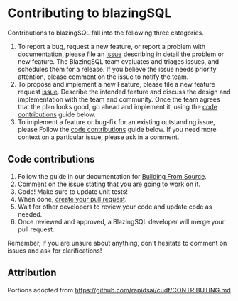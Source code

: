 # Contributing to blazingSQL

Contributions to blazingSQL fall into the following three categories.

1. To report a bug, request a new feature, or report a problem with
    documentation, please file an [issue](https://github.com/blazingdb/blazingsql/issues/new/choose)
    describing in detail the problem or new feature. The BlazingSQL team evaluates 
    and triages issues, and schedules them for a release. If you believe the 
    issue needs priority attention, please comment on the issue to notify the 
    team.
2. To propose and implement a new Feature, please file a new feature request 
    [issue](https://github.com/blazingdb/blazingsql/issues/new/choose). Describe the 
    intended feature and discuss the design and implementation with the team and
    community. Once the team agrees that the plan looks good, go ahead and 
    implement it, using the [code contributions](#code-contributions) guide below.
3. To implement a feature or bug-fix for an existing outstanding issue, please 
    Follow the [code contributions](#code-contributions) guide below. If you 
    need more context on a particular issue, please ask in a comment.

## Code contributions

1. Follow the guide in our documentation for [Building From Source](https://docs.blazingdb.com/docs/build-from-source).
2. Comment on the issue stating that you are going to work on it.
3. Code! Make sure to update unit tests!
4. When done, [create your pull request](https://github.com/blazingdb/blazingsql/compare).
5. Wait for other developers to review your code and update code as needed.
6. Once reviewed and approved, a BlazingSQL developer will merge your pull request.

Remember, if you are unsure about anything, don't hesitate to comment on issues
and ask for clarifications!


## Attribution
Portions adopted from https://github.com/rapidsai/cudf/CONTRIBUTING.md

